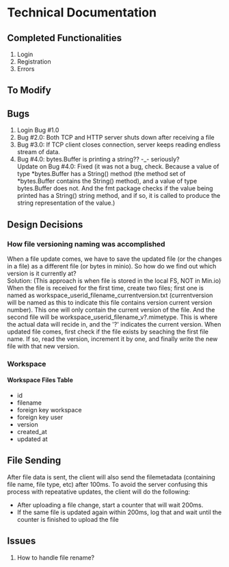 # Technical Documentation

## Completed Functionalities

1. Login
2. Registration
3. Errors

## To Modify

## Bugs

1. Login Bug #1.0
2. Bug #2.0: Both TCP and HTTP server shuts down after receiving a file
3. Bug #3.0: If TCP client closes connection, server keeps reading endless stream of data.
4. Bug #4.0: bytes.Buffer is printing a string?? -_- seriously?  
Update on Bug #4.0:  Fixed (it was not a bug, check. Because a value of type *bytes.Buffer has a String() method (the method set of *bytes.Buffer contains the String() method), and a value of type bytes.Buffer does not. And the fmt package checks if the value being printed has a String() string method, and if so, it is called to produce the string representation of the value.)

## Design Decisions

### How file versioning naming was accomplished

When a file update comes, we have to save the updated file (or the changes in a file) as a different file (or bytes in minio). So how do we find out which version is it currently at?  
Solution: (This approach is when file is stored in the local FS, NOT in Min.io)  
When the file is received for the first time, create two files; first one is named as workspace_userid_filename_currentversion.txt (currentversion will be named as this to indicate this file contains version current version number). This one will only contain the current version of the file. And the second file will be workspace_userid_filename_v?.mimetype. This is where the actual data will recide in, and the '?' indicates the current version. When updated file comes, first check if the file exists by seaching the first file name. If so, read the version, increment it by one, and finally write the new file with that new version.

### Workspace

#### Workspace Files Table

- id
- filename
- foreign key workspace
- foreign key user
- version
- created_at
- updated at


## File Sending

After file data is sent, the client will also send the filemetadata (containing file name, file type, etc) after 100ms. To avoid the server confusing this process with repeatative updates, the client will do the following:  

- After uploading a file change, start a counter that will wait 200ms.
- If the same file is updated again within 200ms, log that and wait until the counter is finished to upload the file

## Issues

1. How to handle file rename?
<!-- Ans: When a file rename action occurs, the watcher will detect it -->
